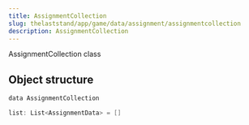 ```yaml
---
title: AssignmentCollection
slug: thelaststand/app/game/data/assignment/assignmentcollection
description: AssignmentCollection
---
```


AssignmentCollection class

## Object structure

```scala
data AssignmentCollection

list: List<AssignmentData> = []

```

